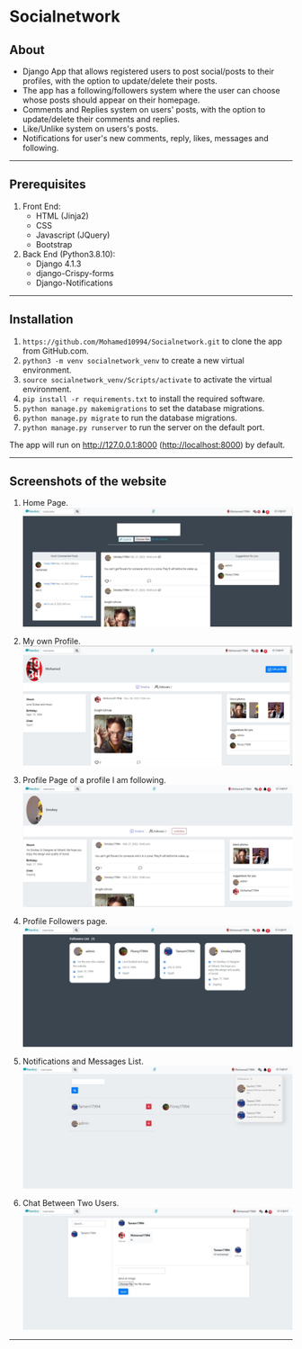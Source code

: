 # Socialnetwork

## About

* Django App that allows registered users to post social/posts to their profiles, with the option to update/delete their posts.
* The app has a following/followers system where the user can choose whose posts should appear on their homepage.
* Comments and Replies system on users' posts, with the option to update/delete their comments and replies.
* Like/Unlike system on users's posts.
* Notifications for user's new comments, reply, likes, messages and following.

---

## Prerequisites

1. Front End:
    * HTML (Jinja2)
    * CSS
    * Javascript (JQuery)
    * Bootstrap
2. Back End (Python3.8.10):
    * Django 4.1.3
    * django-Crispy-forms
    * Django-Notifications

---

## Installation

1. `https://github.com/Mohamed10994/Socialnetwork.git` to clone the app from GitHub.com.
2. `python3 -m venv socialnetwork_venv` to create a new virtual environment.
3. `source socialnetwork_venv/Scripts/activate` to activate the virtual environment.
4. `pip install -r requirements.txt` to install the required software.
5. `python manage.py makemigrations` to set the database migrations.
6. `python manage.py migrate` to run the database migrations.
7. `python manage.py runserver` to run the server on the default port.

The app will run on <http://127.0.0.1:8000> (<http://localhost:8000>) by default.

---

## Screenshots of the website

1. Home Page.
    ![Home](/social/static/social/screenshots/1.JPG)

2. My own Profile.
    ![My Profile](/social/static/social/screenshots/2.JPG)

3. Profile Page of a profile I am following.
    ![My Profile](/social/static/social/screenshots/3.JPG)

4. Profile Followers page.
    ![My Profile](/social/static/social/screenshots/4.JPG)

5. Notifications and Messages List.
    ![My Profile](/social/static/social/screenshots/5.JPG)

6. Chat Between Two Users.
    ![My Profile](/social/static/social/screenshots/6.JPG)

---
